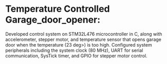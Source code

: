 # Temperature Controlled Garage_door_opener:
Developed control system on STM32L476 microcontroller in C, along with accelerometer, stepper motor, and temperature sensor that opens garage door when the temperature (23 deg>) is too high.
Configured system peripherals including the system clock (80 MHz), UART for serial communication, SysTick timer, and GPIO for stepper motor control.
